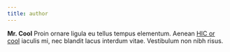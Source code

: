 ```yaml
---
title: author
---
```


**Mr. Cool** Proin ornare ligula eu tellus tempus elementum. Aenean [HIC or cool](https://github.io/HooriaHic) iaculis mi, nec blandit lacus interdum vitae. Vestibulum non nibh risus.
